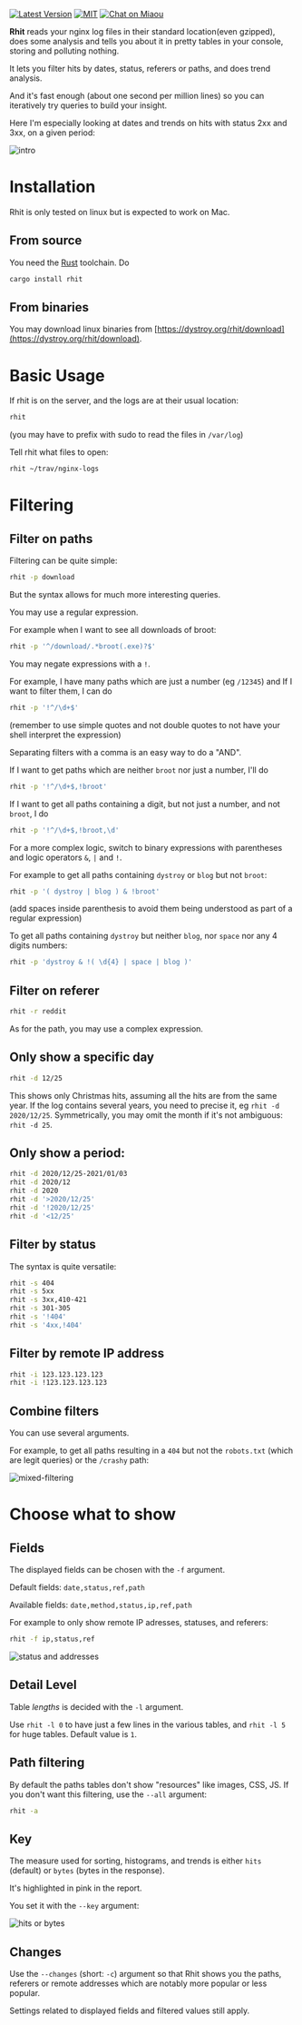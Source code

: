 
[![Latest Version][s1]][l1] [![MIT][s2]][l2] [![Chat on Miaou][s3]][l3]

[s1]: https://img.shields.io/crates/v/rhit.svg
[l1]: https://crates.io/crates/rhit

[s2]: https://img.shields.io/badge/license-MIT-blue.svg
[l2]: LICENSE

[s3]: https://miaou.dystroy.org/static/shields/room.svg
[l3]: https://miaou.dystroy.org/3768?rust


**Rhit** reads your nginx log files in their standard location(even gzipped), does some analysis and tells you about it in pretty tables in your console, storing and polluting nothing.

It lets you filter hits by dates, status, referers or paths, and does trend analysis.

And it's fast enough (about one second per million lines) so you can iteratively try queries to build your insight.

Here I'm especially looking at dates and trends on hits with status 2xx and 3xx, on a given period:

![intro](doc/intro.png)

# Installation

Rhit is only tested on linux but is expected to work on Mac.

## From source

You need the [Rust](https://rustup.rs) toolchain. Do

```bash
cargo install rhit
```

## From binaries

You may download linux binaries from [https://dystroy.org/rhit/download](https://dystroy.org/rhit/download).

# Basic Usage

If rhit is on the server, and the logs are at their usual location:

```bash
rhit
```

(you may have to prefix with sudo to read the files in `/var/log`)

Tell rhit what files to open:

```bash
rhit ~/trav/nginx-logs
```

# Filtering

## Filter on paths

Filtering can be quite simple:

```bash
rhit -p download
```

But the syntax allows for much more interesting queries.

You may use a regular expression.

For example when I want to see all downloads of broot:

```bash
rhit -p '^/download/.*broot(.exe)?$'
```

You may negate expressions with a `!`.

For example, I have many paths which are just a number (eg `/12345`) and If I want to filter them, I can do

```bash
rhit -p '!^/\d+$'
```
(remember to use simple quotes and not double quotes to not have your shell interpret the expression)

Separating filters with a comma is an easy way to do a "AND".

If I want to get paths which are neither `broot` nor just a number, I'll do

```bash
rhit -p '!^/\d+$,!broot'
```

If I want to get all paths containing a digit, but not just a number, and not `broot`, I do

```bash
rhit -p '!^/\d+$,!broot,\d'
```

For a more complex logic, switch to binary expressions with parentheses and logic operators `&`, `|` and `!`.

For example to get all paths containing `dystroy` or `blog`  but not `broot`:

```bash
rhit -p '( dystroy | blog ) & !broot'
```

(add spaces inside parenthesis to avoid them being understood as part of a regular expression)

To get all paths containing `dystroy` but neither `blog`, nor `space` nor any 4 digits numbers:

```bash
rhit -p 'dystroy & !( \d{4} | space | blog )'
```

## Filter on referer

```bash
rhit -r reddit
```

As for the path, you may use a complex expression.

## Only show a specific day

```bash
rhit -d 12/25
```
This shows only Christmas hits, assuming all the hits are from the same year.
If the log contains several years, you need to precise it, eg `rhit -d 2020/12/25`.
Symmetrically, you may omit the month if it's not ambiguous: `rhit -d 25`.

## Only show a period:

```bash
rhit -d 2020/12/25-2021/01/03
rhit -d 2020/12
rhit -d 2020
rhit -d '>2020/12/25'
rhit -d '!2020/12/25'
rhit -d '<12/25'
```

## Filter by status

The syntax is quite versatile:

```bash
rhit -s 404
rhit -s 5xx
rhit -s 3xx,410-421
rhit -s 301-305
rhit -s '!404'
rhit -s '4xx,!404'
```

## Filter by remote IP address

```bash
rhit -i 123.123.123.123
rhit -i !123.123.123.123
```

## Combine filters

You can use several arguments.

For example, to get all paths resulting in a `404` but not the `robots.txt` (which are legit queries) or the `/crashy` path:

![mixed-filtering](doc/mixed-filter.png)

# Choose what to show


## Fields

The displayed fields can be chosen with the `-f` argument.

Default fields: `date,status,ref,path`

Available fields: `date,method,status,ip,ref,path`

For example to only show remote IP adresses, statuses, and referers:

```bash
rhit -f ip,status,ref
```

![status and addresses](doc/tables-choice.png)

## Detail Level

Table *lengths* is decided with the `-l` argument.

Use `rhit -l 0` to have just a few lines in the various tables, and `rhit -l 5` for huge tables. Default value is `1`.

## Path filtering

By default the paths tables don't show "resources" like images, CSS, JS. If you don't want this filtering, use the `--all` argument:

```bash
rhit -a
```

## Key

The measure used for sorting, histograms, and trends is either `hits` (default) or `bytes` (bytes in the response).

It's highlighted in pink in the report.

You set it with the `--key` argument:

![hits or bytes](doc/hits-or-bytes.png)

## Changes

Use the `--changes` (short: `-c`) argument so that Rhit shows you the paths, referers or remote addresses which are notably more popular or less popular.

Settings related to displayed fields and filtered values still apply.

